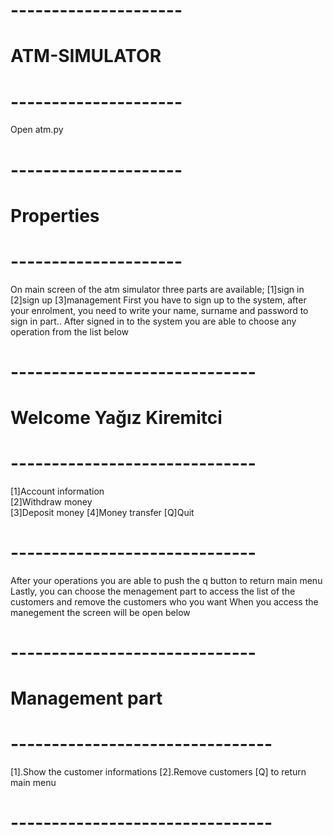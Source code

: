 # ---------------------
# ATM-SIMULATOR
# ---------------------

Open atm.py

# ---------------------
# Properties
# ---------------------

On main screen of the atm simulator three parts are available;
[1]sign in 
[2]sign up
[3]management
First you have to sign up to the system, after your enrolment, you need to write your name, surname and password to sign in part..
After signed in to the system you are able to choose any operation from the list below

# ------------------------------
# Welcome Yağız Kiremitci
# ------------------------------  

[1]Account information  
[2]Withdraw money  
[3]Deposit money
[4]Money transfer
[Q]Quit

# ------------------------------

After your operations you are able to push the q button to return main menu
Lastly, you can choose the menagement part to access the list of the customers and remove the customers who you want
When you access the manegement the screen will be open below

# ------------------------------
# Management part 
# --------------------------------

[1].Show the customer informations
[2].Remove customers
[Q] to return main menu

# -------------------------------- 
